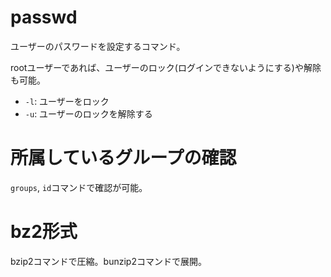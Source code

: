 # passwd

ユーザーのパスワードを設定するコマンド。

rootユーザーであれば、ユーザーのロック(ログインできないようにする)や解除も可能。

- `-l`: ユーザーをロック
- `-u`: ユーザーのロックを解除する

# 所属しているグループの確認

`groups`, `id`コマンドで確認が可能。

# bz2形式

bzip2コマンドで圧縮。bunzip2コマンドで展開。

